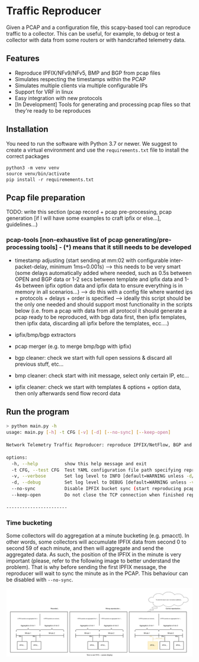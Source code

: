 # Traffic Reproducer

Given a PCAP and a configuration file, this scapy-based tool can reproduce traffic to a collector. This can be useful, for example, to debug or test a collector with data from some routers or with handcrafted telemetry data.

## Features

- Reproduce IPFIX/NFv9/NFv5, BMP and BGP from pcap files
- Simulates respecting the timestamps within the PCAP
- Simulates multiple clients via multiple configurable IPs
- Support for VRF in linux
- Easy integration with new protocols
- [In Development] Tools for generating and processing pcap files so that they're ready to be reproduces

## Installation

You need to run the software with Python 3.7 or newer. We suggest to create a virtual environment and use the `requirements.txt` file to install the correct packages
```
python3 -m venv venv
source venv/bin/activate
pip install -r requiremements.txt
```

## Pcap file preparation

TODO: write this section (pcap record + pcap pre-processing, pcap generation [if I will have some examples to craft ipfix or else...], guidelines...)

### pcap-tools [non-exhaustive list of pcap generating/pre-processing tools] - (*) means that it still needs to be developed


- timestamp adjusting (start sending at mm:02 with configurable inter-packet-delay, minimum 1ms=0.001s)
  --> this needs to be very smart (some delays automatically added where needed, such as 0.5s between OPEN and BGP data or 1-2 secs between template and ipfix data
      and 1-4s between ipfix option data and ipfix data to ensure everything is in memory in all scenarios...)
  --> do this with a config file where wanted ips + protocols + delays + order is specified 
  --> ideally this script should be the only one needed and should support most functionality in the scripts below (i.e. from a pcap with data from all protocol it should 
      generate a pcap ready to be reproduced, with bgp data first, then ipfix templates, then ipfix data, discarding all ipfix before the templates, ecc....)

- ipfix/bmp/bgp extractors
- pcap merger (e.g. to merge bmp/bgp with ipfix)
- bgp cleaner: check we start with full open sessions & discard all previous stuff, etc... 
- bmp cleaner: check start with init message, select only certain IP, etc...
- ipfix cleaner: check we start with templates & options + option data, then only afterwards send flow record data


## Run the program

```sh
> python main.py -h
usage: main.py [-h] -t CFG [-v] [-d] [--no-sync] [--keep-open]

Network Telemetry Traffic Reproducer: reproduce IPFIX/NetFlow, BGP and BMP Traffic based on pcap file.

options:
  -h, --help          show this help message and exit
  -t CFG, --test CFG  Test YAML configuration file path specifying repro and collector IPs and other reproduction parameters (see examples folder).
  -v, --verbose       Set log level to INFO [default=WARNING unless -d/--debug flag is used].
  -d, --debug         Set log level to DEBUG [default=WARNING unless -v/--verbose flag is used].
  --no-sync           Disable IPFIX bucket sync (start reproducing pcap right away without waiting the next full minute).
  --keep-open         Do not close the TCP connection when finished replaying pcap [default=False].

-----------------------
```

### Time bucketing

Some collectors will do aggregation at a minute bucketing (e.g. pmacct). In other words, some collectors will accumulate IPFIX data from second 0 to second 59 of each minute, and then will aggregate and send the aggregated data. As such, the position of the IPFIX in the minute is very important (please, refer to the following image to better understand the problem). That is why before sending the first IPFIX message, the reproducer will wait to sync the minute as in the PCAP. This behaviour can be disabled with `--no-sync`.

![](./docs/img/aggregation-explanation.svg)
